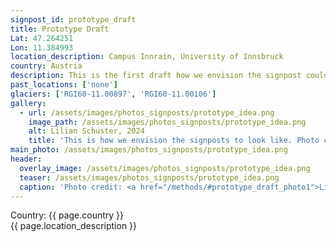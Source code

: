 ```yaml
---
signpost_id: prototype_draft
title: Prototype Draft
Lat: 47.264251
Lon: 11.384993
location_description: Campus Innrain, University of Innsbruck
country: Austria
description: This is the first draft how we envision the signpost could look like. It was drafted by Lilian, after an idea of Wolfgang.
past_locations: ['none']
glaciers: ['RGI60-11.00897', 'RGI60-11.00106']
gallery:
  - url: /assets/images/photos_signposts/prototype_idea.png
    image_path: /assets/images/photos_signposts/prototype_idea.png
    alt: Lilian Schuster, 2024
    title: 'This is how we envision the signposts to look like. Photo credit: <a href="/methods/#prototype_draft_photo1">Lilian Schuster, 2024</a>'
main_photo: /assets/images/photos_signposts/prototype_idea.png
header:
  overlay_image: /assets/images/photos_signposts/prototype_idea.png
  teaser: /assets/images/photos_signposts/prototype_idea.png
  caption: 'Photo credit: <a href="/methods/#prototype_draft_photo1">Lilian Schuster, 2024</a>'
---
```

Country: {{ page.country }}  <br>{{ page.location_description }}
